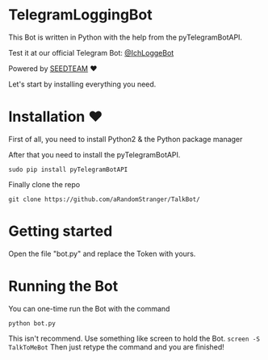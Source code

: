 # TelegramLoggingBot
This Bot is written in Python with the help from the pyTelegramBotAPI.

Test it at our official Telegram Bot:
[@IchLoggeBot](https://telegram.me/IchLoggeBot)

Powered by [SEEDTEAM](https://github.com/SEEDTEAM) ❤


Let's start by installing everything you need.

# Installation ❤

First of all, you need to install Python2 & the Python package manager


After that you need to install the pyTelegramBotAPI.

```
sudo pip install pyTelegramBotAPI
```
Finally clone the repo

```
git clone https://github.com/aRandomStranger/TalkBot/
```

# Getting started 

Open the file "bot.py" and replace the Token with yours.


# Running the Bot

You can one-time run the Bot with the command
```
python bot.py
```

This isn't recommend.
Use something like screen to hold the Bot.
``` screen -S TalkToMeBot ```
Then just retype the command and you are finished!

